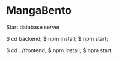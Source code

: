 # MangaBento

Start database server

$ cd backend; 
$ npm install;
$ npm start;

$ cd ../frontend; 
$ npm install;
$ npm start;
